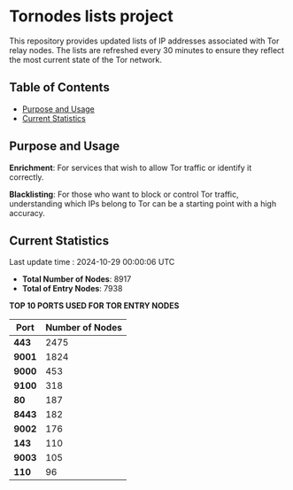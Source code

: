 # Tornodes lists project

This repository provides updated lists of IP addresses associated with Tor relay nodes. The lists are refreshed every 30 minutes to ensure they reflect the most current state of the Tor network.

## Table of Contents

- [Purpose and Usage](#purpose-and-usage)
- [Current Statistics](#current-statistics)


## Purpose and Usage

**Enrichment**: For services that wish to allow Tor traffic or identify it correctly.

**Blacklisting**: For those who want to block or control Tor traffic, understanding which IPs belong to Tor can be a starting point with a high accuracy.

## Current Statistics

Last update time : 2024-10-29 00:00:06 UTC

- **Total Number of Nodes**: 8917
- **Total of Entry Nodes**: 7938

**TOP 10 PORTS USED FOR TOR ENTRY NODES**

| **Port** | **Number of Nodes** |
|------|-----------------|
| **443**   | 2475  |
| **9001**   | 1824  |
| **9000**   | 453  |
| **9100**   | 318  |
| **80**   | 187  |
| **8443**   | 182  |
| **9002**   | 176  |
| **143**   | 110  |
| **9003**   | 105  |
| **110**   | 96  |

